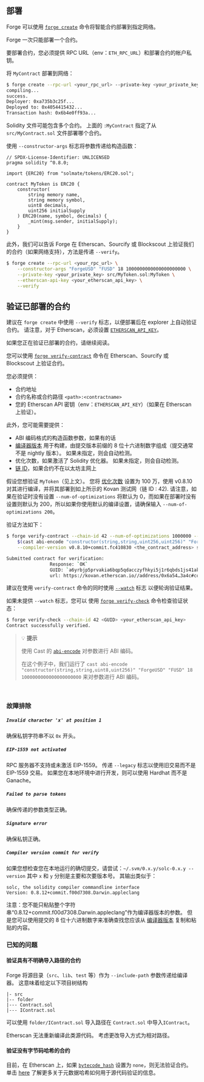 ## 部署

Forge 可以使用 [`forge create`](../reference/forge/forge-create.md) 命令将智能合约部署到指定网络。

Forge 一次只能部署一个合约。

要部署合约，您必须提供 RPC URL（env：`ETH_RPC_URL`）和部署合约的帐户私钥。

将 `MyContract` 部署到网络：

```sh
$ forge create --rpc-url <your_rpc_url> --private-key <your_private_key> src/MyContract.sol:MyContract
compiling...
success.
Deployer: 0xa735b3c25f...
Deployed to: 0x4054415432...
Transaction hash: 0x6b4e0ff93a...
```


Solidity 文件可能包含多个合约。 上面的 `:MyContract` 指定了从 `src/MyContract.sol` 文件部署哪个合约。

使用 `--constructor-args` 标志将参数传递给构造函数：

```solidity
// SPDX-License-Identifier: UNLICENSED
pragma solidity ^0.8.0;

import {ERC20} from "solmate/tokens/ERC20.sol";

contract MyToken is ERC20 {
    constructor(
        string memory name,
        string memory symbol,
        uint8 decimals,
        uint256 initialSupply
    ) ERC20(name, symbol, decimals) {
        _mint(msg.sender, initialSupply);
    }
}
```

此外，我们可以告诉 Forge 在 Etherscan、Sourcify 或 Blockscout 上验证我们的合约（如果网络支持），方法是传递 `--verify`。

```sh
$ forge create --rpc-url <your_rpc_url> \
    --constructor-args "ForgeUSD" "FUSD" 18 1000000000000000000000 \
    --private-key <your_private_key> src/MyToken.sol:MyToken \
    --etherscan-api-key <your_etherscan_api_key> \
    --verify
```

## 验证已部署的合约

建议在 `forge create` 中使用 `--verify` 标志，以便部署后在 explorer 上自动验证合约。
请注意，对于 Etherscan，必须设置 [`ETHERSCAN_API_KEY`](../reference/config/etherscan.md#etherscan_api_key)。

如果您正在验证已部署的合约，请继续阅读。

您可以使用 [`forge verify-contract`](../reference/forge/forge-verify-contract.md) 命令在 Etherscan、Sourcify 或 Blockscout 上验证合约。

您必须提供：
- 合约地址
- 合约名称或合约路径 `<path>:<contractname>`
- 您的 Etherscan API 密钥（env：`ETHERSCAN_API_KEY`）（如果在 Etherscan 上验证）。

此外，您可能需要提供：
- ABI 编码格式的构造函数参数，如果有的话
- [编译器版本](https://etherscan.io/solcversions) 用于构建，由提交版本前缀的 8 位十六进制数字组成（提交通常不是 nightly 版本）。 如果未指定，则会自动检测。
- 优化次数，如果激活了 Solidity 优化器。 如果未指定，则会自动检测。
- [链 ID](https://evm-chainlist.netlify.app/)，如果合约不在以太坊主网上

假设您想验证 `MyToken`（见上文）。 您将 [优化次数](../reference/config/solidity-compiler.md#optimizer_runs) 设置为 100 万，使用 v0.8.10 对其进行编译，并将其部署到如上所示的 Kovan 测试网（链 ID : 42). 请注意，如果在验证时没有设置 `--num-of-optimizations` 将默认为 0，而如果在部署时没有设置则默认为 200，所以如果你使用默认的编译设置，请确保输入 `--num-of-optimizations 200`。

验证方法如下：

```bash
$ forge verify-contract --chain-id 42 --num-of-optimizations 1000000 --watch --constructor-args \ 
    $(cast abi-encode "constructor(string,string,uint256,uint256)" "ForgeUSD" "FUSD" 18 1000000000000000000000) \
    --compiler-version v0.8.10+commit.fc410830 <the_contract_address> src/MyToken.sol:MyToken <your_etherscan_api_key>

Submitted contract for verification:
                Response: `OK`
                GUID: `a6yrbjp5prvakia6bqp5qdacczyfhkyi5j1r6qbds1js41ak1a`
                url: https://kovan.etherscan.io//address/0x6a54…3a4c#code
```

建议在使用 `verify-contract` 命令的同时使用 [`--watch`](../reference/forge/forge-verify-contract.md#verify-contract-options) 标志
以便轮询验证结果。

如果未提供 `--watch` 标志，您可以
使用 [`forge verify-check`](../reference/forge/forge-verify-check.md) 命令检查验证状态：

```bash
$ forge verify-check --chain-id 42 <GUID> <your_etherscan_api_key>
Contract successfully verified.
```


> 💡 **提示**
>
> 使用 Cast 的 [`abi-encode`](../reference/cast/cast-abi-encode.md) 对参数进行 ABI 编码。
>
> 在这个例子中，我们运行了 `cast abi-encode "constructor(string,string,uint8,uint256)" "ForgeUSD" "FUSD" 18 1000000000000000000000` 来对参数进行 ABI 编码。

<br>

### 故障排除

##### `Invalid character 'x' at position 1`

确保私钥字符串不以 `0x` 开头。

##### `EIP-1559 not activated`
RPC 服务器不支持或未激活 EIP-1559。 传递 `--legacy` 标志以使用旧交易而不是 EIP-1559 交易。 如果您在本地环境中进行开发，则可以使用 Hardhat 而不是 Ganache。

##### `Failed to parse tokens`
确保传递的参数类型正确。

##### `Signature error`
确保私钥正确。

##### `Compiler version commit for verify`
如果您想检查您在本地运行的确切提交，请尝试：`~/.svm/0.x.y/solc-0.x.y --version` 其中 `x` 和
`y` 分别是主要和次要版本号。 其输出类似于：

```ignore
solc, the solidity compiler commandline interface
Version: 0.8.12+commit.f00d7308.Darwin.appleclang
```

注意：您不能只粘贴整个字符串“0.8.12+commit.f00d7308.Darwin.appleclang”作为编译器版本的参数。 但是您可以使用提交的 8 位十六进制数字来准确查找您应该从 [编译器版本](https://etherscan.io/solcversions) 复制和粘贴的内容。

### 已知的问题

#### 验证具有不明确导入路径的合约

Forge 将源目录（`src`、`lib`、`test` 等）作为 `--include-path` 参数传递给编译器。
这意味着给定以下项目树结构

```text
|- src
|-- folder
|--- Contract.sol
|--- IContract.sol
```


可以使用 `folder/IContract.sol` 导入路径在 `Contract.sol` 中导入`IContract`。

Etherscan 无法重新编译此类源代码。 考虑更改导入方式为相对路径。

#### 验证没有字节码哈希的合约

目前，在 Etherscan 上，如果 [`bytecode_hash`](../reference/config/solidity-compiler.md#bytecode_hash) 设置为 `none`，则无法验证合约。
单击 [here](https://docs.soliditylang.org/en/v0.8.13/metadata.html#usage-for-source-code-verification) 了解更多关于元数据哈希如何用于源代码验证的信息。
